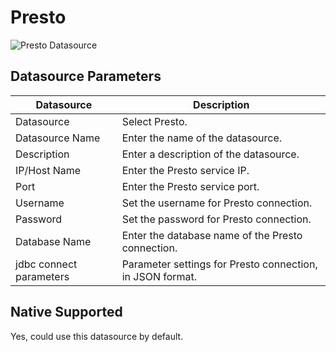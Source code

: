 # Presto

![Presto Datasource](img/new_ui/dev/datasource/presto.png)

## Datasource Parameters

| **Datasource** | **Description** |
| --- | --- |
| Datasource | Select Presto. |
| Datasource Name | Enter the name of the datasource. |
| Description | Enter a description of the datasource. |
| IP/Host Name | Enter the Presto service IP. |
| Port | Enter the Presto service port. |
| Username | Set the username for Presto connection. |
| Password | Set the password for Presto connection. |
| Database Name | Enter the database name of the Presto connection. |
| jdbc connect parameters | Parameter settings for Presto connection, in JSON format. |


## Native Supported

Yes, could use this datasource by default.
